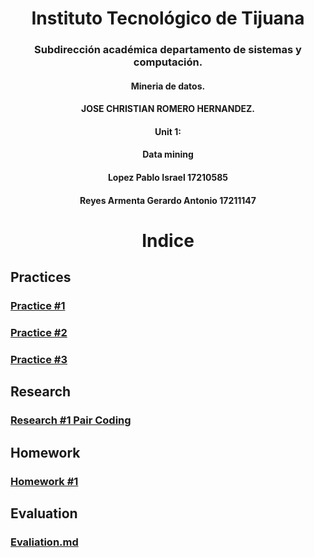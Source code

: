    



<h1 align="center"> Instituto Tecnológico de Tijuana </h1>
<h3 align="center"> Subdirección académica departamento de sistemas y computación.</h3>


<h4 align="center"> Mineria de datos.</h4>


<h4 align="center"> JOSE CHRISTIAN ROMERO HERNANDEZ.</h4>


<h4 align="center">Unit 1:</h4>


<h4 align="center">  Data mining</h4>


<h4 align="center"> Lopez Pablo Israel 17210585</h4>
<h4 align="center"> Reyes Armenta Gerardo Antonio 17211147</h4>



<h1 align="center"> Indice </h1>

## Practices

###  [Practice #1](https://github.com/israelpablo/MineriaDatos/blob/Unit1/Unit1/Practices/practice1.md)

###  [Practice #2](https://github.com/israelpablo/MineriaDatos/blob/Unit1/Unit1/Practices/Practice2.md)

###  [Practice #3](https://github.com/israelpablo/MineriaDatos/blob/Unit1/Unit1/Practices/practice3.md)

## Research

###  [Research #1 Pair Coding](https://github.com/israelpablo/MineriaDatos/blob/Unit1/Unit1/Research/research1.md)

## Homework
###  [Homework #1 ](https://github.com/israelpablo/MineriaDatos/blob/Unit1/Unit1/Homework/Homework1.md)

## Evaluation
###  [Evaliation.md](https://github.com/israelpablo/MineriaDatos/blob/Unit1/Unit1/Evaluation/evaluation.md)